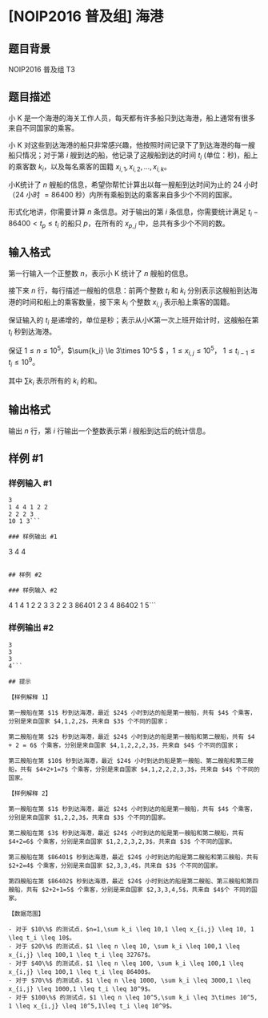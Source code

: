 # [NOIP2016 普及组] 海港

## 题目背景

NOIP2016 普及组 T3

## 题目描述

小 K 是一个海港的海关工作人员，每天都有许多船只到达海港，船上通常有很多来自不同国家的乘客。

小 K 对这些到达海港的船只非常感兴趣，他按照时间记录下了到达海港的每一艘船只情况；对于第 $i$ 艘到达的船，他记录了这艘船到达的时间 $t_i$ (单位：秒)，船上的乘客数 $k_i$，以及每名乘客的国籍 $x_{i,1}, x_{i,2},\dots,x_{i,k}$。

小K统计了 $n$ 艘船的信息，希望你帮忙计算出以每一艘船到达时间为止的 $24$ 小时（$24$ 小时 $=86400$ 秒）内所有乘船到达的乘客来自多少个不同的国家。

形式化地讲，你需要计算 $n$ 条信息。对于输出的第 $i$ 条信息，你需要统计满足 $t_i-86400<t_p \le t_i$ 的船只 $p$，在所有的 $x_{p,j}$ 中，总共有多少个不同的数。


## 输入格式

第一行输入一个正整数 $n$，表示小 K 统计了 $n$ 艘船的信息。

接下来 $n$ 行，每行描述一艘船的信息：前两个整数 $t_i$ 和 $k_i$ 分别表示这艘船到达海港的时间和船上的乘客数量，接下来 $k_i$ 个整数 $x_{i,j}$ 表示船上乘客的国籍。

保证输入的 $t_i$ 是递增的，单位是秒；表示从小K第一次上班开始计时，这艘船在第 $t_i$ 秒到达海港。

保证 $1 \le n \le 10^5$，$\sum{k_i} \le 3\times 10^5 $ ，$1\le x_{i,j} \le 10^5$， $1 \le t_{i-1}\le  t_i    \le  10^9$。


其中 $\sum{k_i}$ 表示所有的 $k_i$ 的和。


## 输出格式

输出 $n$ 行，第 $i$ 行输出一个整数表示第 $i$ 艘船到达后的统计信息。


## 样例 #1

### 样例输入 #1
```
3
1 4 4 1 2 2
2 2 2 3
10 1 3```

### 样例输出 #1

```
3
4
4
```

## 样例 #2

### 样例输入 #2
```
4
1 4 1 2 2 3
3 2 2 3
86401 2 3 4
86402 1 5```

### 样例输出 #2

```
3
3
3
4```

## 提示

【样例解释 1】

第一艘船在第 $1$ 秒到达海港，最近 $24$ 小时到达的船是第一艘船，共有 $4$ 个乘客，分别是来自国家 $4,1,2,2$，共来自 $3$ 个不同的国家；

第二艘船在第 $2$ 秒到达海港，最近 $24$ 小时到达的船是第一艘船和第二艘船，共有 $4 + 2 = 6$ 个乘客，分别是来自国家 $4,1,2,2,2,3$，共来自 $4$ 个不同的国家；

第三艘船在第 $10$ 秒到达海港，最近 $24$ 小时到达的船是第一艘船、第二艘船和第三艘船，共有 $4+2+1=7$ 个乘客，分别是来自国家 $4,1,2,2,2,3,3$，共来自 $4$ 个不同的国家。

【样例解释 2】

第一艘船在第 $1$ 秒到达海港，最近 $24$ 小时到达的船是第一艘船，共有 $4$ 个乘客，分别是来自国家 $1,2,2,3$，共来自 $3$ 个不同的国家。

第二艘船在第 $3$ 秒到达海港，最近 $24$ 小时到达的船是第一艘船和第二艘船，共有 $4+2=6$ 个乘客，分别是来自国家 $1,2,2,3,2,3$，共来自 $3$ 个不同的国家。

第三艘船在第 $86401$ 秒到达海港，最近 $24$ 小时到达的船是第二艘船和第三艘船，共有 $2+2=4$ 个乘客，分别是来自国家 $2,3,3,4$，共来自 $3$ 个不同的国家。

第四艘船在第 $86402$ 秒到达海港，最近 $24$ 小时到达的船是第二艘船、第三艘船和第四艘船，共有 $2+2+1=5$ 个乘客，分别是来自国家 $2,3,3,4,5$，共来自 $4$个 不同的国家。

【数据范围】

- 对于 $10\%$ 的测试点，$n=1,\sum k_i \leq 10,1 \leq x_{i,j} \leq 10, 1 \leq t_i \leq 10$。
- 对于 $20\%$ 的测试点，$1 \leq n \leq 10, \sum k_i \leq 100,1 \leq x_{i,j} \leq 100,1 \leq t_i \leq 32767$。
- 对于 $40\%$ 的测试点，$1 \leq n \leq 100, \sum k_i \leq 100,1 \leq x_{i,j} \leq 100,1 \leq t_i \leq 86400$。
- 对于 $70\%$ 的测试点，$1 \leq n \leq 1000, \sum k_i \leq 3000,1 \leq x_{i,j} \leq 1000,1 \leq t_i \leq 10^9$。
- 对于 $100\%$ 的测试点，$1 \leq n \leq 10^5,\sum k_i \leq 3\times 10^5, 1 \leq x_{i,j} \leq 10^5,1\leq t_i \leq 10^9$。

